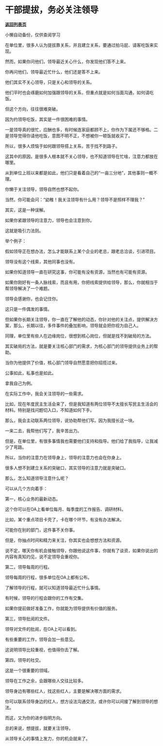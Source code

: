 # 干部提拔，务必关注领导

[**返回列表页**](/gzh/费曼的小茶馆)

小懒自动备份，仅供查阅学习

在单位里，很多人认为提拔靠关系，并且建立关系，要通过拍马屁、请客吃饭来实现。

  

然而，如果你问他们，领导最近关心什么，你发现他们答不上来。

  

你再问他们，领导最近忙什么，他们还是答不上来。

  

他们其实不关心领导，只是关心和领导的关系。

  

他们平时也会琢磨如何加强跟领导的关系，但重点就是如何当面沟通，如何请吃饭。

  

但这个方向，往往很难突破。

  

因为约领导吃饭，其实是一件很困难的事情。

  

一是领导真的很忙，应酬也多，有时候连家庭都顾不上，你作为下属还不够格。二是领导觉得你请他吃饭，意图不明不正，不想被你一顿饭就收买了。

  

所以，很多人烦恼于如何跟领导搭上关系，苦于找不到路子。

  

这其中的原因，是很多人根本就不关心领导，也不知道领导在忙啥，注意力都放在哪里。

  

从到单位上班以来都是如此，他们只是看着自己的“一亩三分地”，其他事则一概不理。

  

你懒于关注领导，领导自然也想不起你。

  

当然，你可能会问：“幼稚！我关注领导有什么用？领导不是照样不理我？”

  

其实，这是一种误解。

  

如果你紧跟领导的注意力，领导也会注意到你。

  

这就是吸引力法则。

  

举个例子：

  

假如领导正在想办法，怎么才能联系上某个企业的老总，跟老总洽谈，引进项目。

  

领导没有这个线索，其他同事也没有。

  

如果你知道领导一直在研究这事，你可能有没有资源，当然也有可能有资源。

  

如果你刚好有一条人脉线索，而且有用，你把线索提供给领导，那么，你就相当于帮领导解决了一个难题。

  

领导会感谢你，也会记住你。

  

这只是一件偶发的事情。

  

但如果你长期关注领导，你一直在了解他的动态，你针对他的关注点，提供解决方案，那么，长期以往，多件事件的叠加影响，领导就会把你视为自己人。

  

同理，单位里有些人在边缘岗位，很想到核心岗位，但就是找不到破局的方法。

  

其实破局的方法，就是要关注核心部门的需求，为核心部门的领导提供业务上的帮助。

  

当你为他提供了价值，核心部门领导自然愿意把你招揽过来。

  

公事如此，私事也是如此。

  

拿我自己为例。

  

在实际工作中，我会关注领导的一些需求。

  

比如，现在年度民主生活会来了，但是我知道有两位领导不太擅长写民主生活会的材料。特别是找问题切入口，不知道如何下手。

  

那么，我会主动联系两位领导，说协助帮他们写。因为我擅长这一块。

  

一来二去，我帮他们写了，我辛苦出力。

  

但是，在单位里，有很多事情我也需要他们支持和指导。他们给了我指导，让我减少了弯路。

  

所以，当你的注意力在领导身上，领导的注意力也会在你身上。

  

很多人想不到建立关系的突破口，其实领导的注意力就是突破口。

  

那么，怎么知道领导注意什么呢？

  

可以从几个方向着手：

  

第一，核心业务的最新动态。

  

这个你可以在OA上看单位每月、每季度的工作报告、调研材料。

  

比如，某个重点项目卡壳了，卡在哪个环节，有没有办法解决。

  

可能你在别的部门，这件事不关你事。

  

但是，你抽点时间和精力来关注，你其实也会想想方法和资源。

  

说不定，哪天你有机会接触领导，你跟他说这件事，你就有了谈资，如果你说出的内容有真知灼见，说不定领导会重视你。

  

第二，领导每周的行程。

  

领导每周的行程，很多单位在OA上都有公布。

  

了解领导的行程，就可以知道领导最近忙什么事情。

  

有时候，领导的行程会跟你的工作有交集。

  

如果你提前做好准备工作，你就能为领导提供有价值的服务。

  

第三，领导批阅的文件。

  

领导对文件的批阅，在OA上可以看到。

  

有些重要的工作，领导会加一些意见。

  

这说明领导比较重视，也值得你去了解。

  

第四，领导的社交。

  

这是一个很重要的领域。

  

领导在工作之余，会跟哪些人交往比较多。

  

领导身边有哪些红人，找这些红人，主要是解决哪方面的需求。

  

你可以联系领导身边的红人，想方设法沟通交流，或许你可以间接了解到领导的想法。

  

而这，又为你的进步指明方向。

  

总的来说，想提拔，就要关注领导。

  

从领导关心的事情上发力，你的机会就来了。

